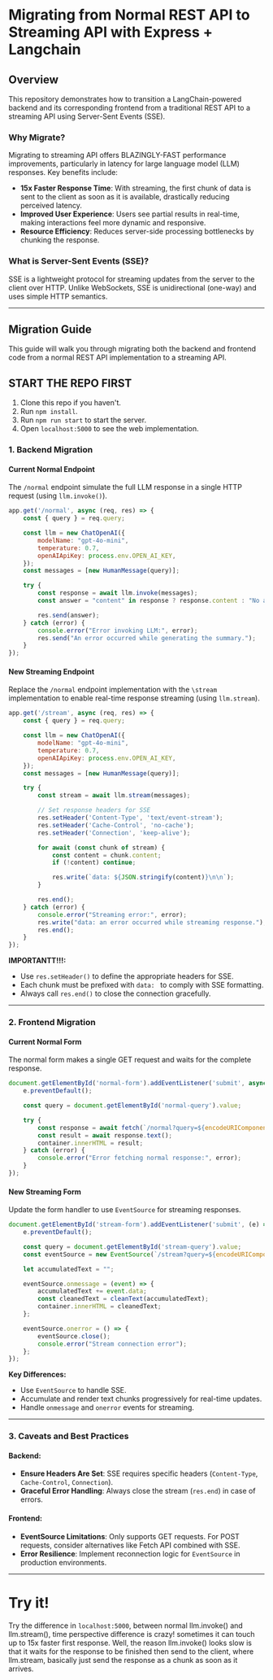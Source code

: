 # Migrating from Normal REST API to Streaming API with Express + Langchain

## Overview

This repository demonstrates how to transition a LangChain-powered backend and its corresponding frontend from a traditional REST API to a streaming API using Server-Sent Events (SSE).

### Why Migrate?

Migrating to streaming API offers BLAZINGLY-FAST performance improvements, particularly in latency for large language model (LLM) responses. Key benefits include:

- **15x Faster Response Time**: With streaming, the first chunk of data is sent to the client as soon as it is available, drastically reducing perceived latency.
- **Improved User Experience**: Users see partial results in real-time, making interactions feel more dynamic and responsive.
- **Resource Efficiency**: Reduces server-side processing bottlenecks by chunking the response.

### What is Server-Sent Events (SSE)?

SSE is a lightweight protocol for streaming updates from the server to the client over HTTP. Unlike WebSockets, SSE is unidirectional (one-way) and uses simple HTTP semantics.

---

## Migration Guide

This guide will walk you through migrating both the backend and frontend code from a normal REST API implementation to a streaming API.

## START THE REPO FIRST
1. Clone this repo if you haven't.
2. Run `npm install`.
3. Run `npm run start` to start the server.
4. Open `localhost:5000` to see the web implementation.

### 1. Backend Migration

#### Current Normal Endpoint

The `/normal` endpoint simulate the full LLM response in a single HTTP request (using `llm.invoke()`).

```javascript
app.get('/normal', async (req, res) => {
    const { query } = req.query;

    const llm = new ChatOpenAI({
        modelName: "gpt-4o-mini",
        temperature: 0.7,
        openAIApiKey: process.env.OPEN_AI_KEY,
    });
    const messages = [new HumanMessage(query)];

    try {
        const response = await llm.invoke(messages);
        const answer = "content" in response ? response.content : "No answer was generated.";

        res.send(answer);
    } catch (error) {
        console.error("Error invoking LLM:", error);
        res.send("An error occurred while generating the summary.");
    }
});
```

#### New Streaming Endpoint
Replace the `/normal` endpoint implementation with the `\stream` implementation to enable real-time response streaming (using `llm.stream`).

```javascript
app.get('/stream', async (req, res) => {
    const { query } = req.query;

    const llm = new ChatOpenAI({
        modelName: "gpt-4o-mini",
        temperature: 0.7,
        openAIApiKey: process.env.OPEN_AI_KEY,
    });
    const messages = [new HumanMessage(query)];

    try {
        const stream = await llm.stream(messages);

        // Set response headers for SSE
        res.setHeader('Content-Type', 'text/event-stream');
        res.setHeader('Cache-Control', 'no-cache');
        res.setHeader('Connection', 'keep-alive');

        for await (const chunk of stream) {
            const content = chunk.content;
            if (!content) continue;

            res.write(`data: ${JSON.stringify(content)}\n\n`);
        }

        res.end();
    } catch (error) {
        console.error("Streaming error:", error);
        res.write("data: an error occurred while streaming response.");
        res.end();
    }
});
```

**IMPORTANTT!!!:**
- Use `res.setHeader()` to define the appropriate headers for SSE.
- Each chunk must be prefixed with `data: ` to comply with SSE formatting.
- Always call `res.end()` to close the connection gracefully.

---

### 2. Frontend Migration

#### Current Normal Form
The normal form makes a single GET request and waits for the complete response.

```javascript
document.getElementById('normal-form').addEventListener('submit', async (e) => {
    e.preventDefault();

    const query = document.getElementById('normal-query').value;

    try {
        const response = await fetch(`/normal?query=${encodeURIComponent(query)}`);
        const result = await response.text();
        container.innerHTML = result;
    } catch (error) {
        console.error("Error fetching normal response:", error);
    }
});
```

#### New Streaming Form
Update the form handler to use `EventSource` for streaming responses.

```javascript
document.getElementById('stream-form').addEventListener('submit', (e) => {
    e.preventDefault();

    const query = document.getElementById('stream-query').value;
    const eventSource = new EventSource(`/stream?query=${encodeURIComponent(query)}`);

    let accumulatedText = "";

    eventSource.onmessage = (event) => {
        accumulatedText += event.data;
        const cleanedText = cleanText(accumulatedText);
        container.innerHTML = cleanedText;
    };

    eventSource.onerror = () => {
        eventSource.close();
        console.error("Stream connection error");
    };
});
```

**Key Differences:**
- Use `EventSource` to handle SSE.
- Accumulate and render text chunks progressively for real-time updates.
- Handle `onmessage` and `onerror` events for streaming.

---

### 3. Caveats and Best Practices

#### Backend:
- **Ensure Headers Are Set**: SSE requires specific headers (`Content-Type`, `Cache-Control`, `Connection`).
- **Graceful Error Handling**: Always close the stream (`res.end`) in case of errors.

#### Frontend:
- **EventSource Limitations**: Only supports GET requests. For POST requests, consider alternatives like Fetch API combined with SSE.
- **Error Resilience**: Implement reconnection logic for `EventSource` in production environments.

---

# Try it!

Try the difference in `localhost:5000`, between normal llm.invoke() and llm.stream(), time perspective difference is crazy! sometimes it can touch up to 15x faster first response. Well, the reason llm.invoke() looks slow is that it waits for the response to be finished then send to the client, where llm.stream, basically just send the response as a chunk as soon as it arrives.
